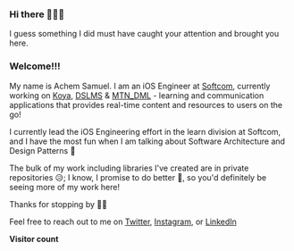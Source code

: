 ### Hi there 👋👋👋

I guess something I did must have caught your attention and brought you here. 
### Welcome!!!

My name is Achem Samuel. I am an iOS Engineer at [Softcom](https://softcom.ng), currently working on [Koya](https://apps.apple.com/us/app/id1513597856), [DSLMS](https://apps.apple.com/us/app/dslms/id1494856444) & [MTN_DML](https://apps.apple.com/us/app/mtn-digital-mobile-library/id1354707858) - learning and communication applications that provides real-time content and resources to users on the go!

I currently lead the iOS Engineering effort in the learn division at Softcom, and I have the most fun when I am talking about Software Architecture and Design Patterns 🕺

The bulk of my work including libraries I've created are in private repositories 😥; I know, I promise to do better 🤗, so you'd definitely be seeing more of my work here!

Thanks for stopping by 👨‍💻

Feel free to reach out to me on [Twitter](https://twitter.com/_Achimedes), [Instagram](https://www.instagram.com/achemsamuel), or [LinkedIn](https://www.linkedin.com/in/achemsamuel)

<p align="left"> 
   <b>Visitor count</b><br>	
<!--
**Achemsamuel/Achemsamuel** is a ✨ _special_ ✨ repository because its `README.md` (this file) appears on your GitHub profile.

Here are some ideas to get you started:

- 🔭 I’m currently working on ...
- 🌱 I’m currently learning ...
- 👯 I’m looking to collaborate on ...
- 🤔 I’m looking for help with ...
- 💬 Ask me about ...
- 📫 How to reach me: ...
- 😄 Pronouns: ...
- ⚡ Fun fact: ...
-->



